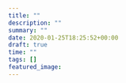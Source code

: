 ```yaml
---
title: ""
description: ""
summary: ""
date: 2020-01-25T18:25:52+00:00
draft: true
time: ""
tags: []
featured_image: 
---
```

